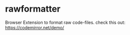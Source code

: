 # rawformatter

Browser Extension to format raw code-files.
check this out: https://codemirror.net/demo/
